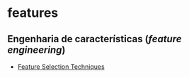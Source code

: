 # features

## Engenharia de características \(_feature engineering_\)

* [Feature Selection Techniques](https://towardsdatascience.com/feature-selection-techniques-1bfab5fe0784)

